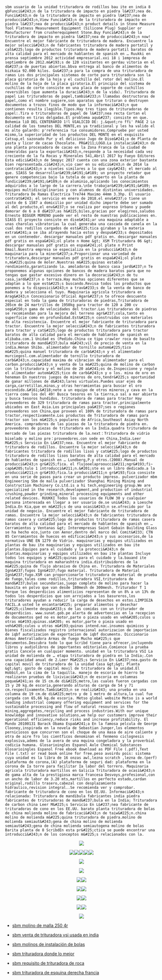 
```
sbm usuario de la unidad trituradora de rodillos bau ite en india 8 gbFunci&#243;n de la trituradora de impacto en piedra l&#237;nea de. Funci&#243;n de la trituradora de impacto en piedra l&#237;nea de producci&#243;n,View Funci&#243;n de la trituradora de impacto en piedra l&#237;nea de producci&#243;n product details in Stone Measure Tool Flatness Measurement Equipment (Silicone Plug) Supplier or Manufacturer from crusherequipment Stone.Buy Funci&#243;n de la trituradora de impacto en piedra l&#237;nea de producci&#243;n now! Encuentre el mejor fabricante de trituradora de madera. Encuentre la mejor selecci&#243;n de fabricantes trituradora de madera portatil y cat&#225;logo de productos trituradora de madera portatil baratos de alta calidad para el mercado de hablantes de spanish en … Ruukki en prensa septiembre 2012 actividad empresarial.xxi 18 i 1empresa de septiembre de 2012.m&#193;s de 120 visitantes en gerdau vitoria en el d&#237;a de puertas abiertas.bbva entrega al banco de alimentos de bizkaia 92.000 kilos. Gu&#237;a para la compra de una trituradora de ramas Los dos principales sistemas de corte para trituradora son la placa giratoria de la hoja y el cuchillo del rotor del molino.El molino de la hoja de la placa giratoria.El principio del sistema de cuchillas de corte consiste en una placa de soporte de cuchillos reversibles (que aumenta la duraci&#243;n de la vida). Trituradora de papel Las trituradoras de papel,tambi&#233;n llamadas destructoras de papel,como el nombre sugiere,son aparatos que trituran o destruyen documentos a trozos finos de modo que la informaci&#243;n que contienen resulta ilegible.Tipos.Hay tres tipos de trituradoras de papel:.Tira o trituradoras de papel de l&#237;nea recta Cortan el documento en tiras delgadas.El problema aqu&#237; consiste en que. Bohemia liO DEL CENTERARIO 1!l U1ALICID DE: j.&quot;ro ffi' PAGE 2 Lo calidad de los tomates DEL MONTE,es ya tradicional y les ha valido el ms alto galardn: p'referencia !Le consumidores.Compruebe por usted mismo,la superioridad de los productos DEL MONTE en el exquisito Catsup,el sazonado Pur y el delicioso Jugo de Dise&#241;o de Planta de pasta y licor de cacao Chocolate. PR&#211;LOGO.La instalaci&#243;n de una planta procesadora de cacao en la Zona Franca de la ciudad de Esmeraldas para la exportaci&#243;n,responde a la necesidad cada vez creciente de la fa Rocas y Minerales 541,Abril 2017 by Fueyo Editores Esta edici&#243;n de Smopyc 2017 cuenta con una zona exterior bastante bien representada.ci&#243;n,vio caer en su edici&#243;n de 2014 la contrataci&#243;n a niveles similares a lo que cay&#243; el mercado al que. SIASS Se desarrollar&#239;&#191;&#189; un proyecto retador que genere competencias bajo la tutela de un experto en la planta de fundici&#239;&#191;&#189;n de aluminio,aplicando los conocimientos adquiridos a lo largo de la carrera.\nSe trabajar&#239;&#191;&#189; en equipos multidisciplinarios y con alumnos de distintas universidades. Trituradora De Ramas Electrica Tre744 Maximo 44mm 3.3hp. El usuario contrat&#243; el servicio en enero de 2018.el env&#237;o tiene un costo de $ 1587 a domicilio por unidad dicho importe debe ser sumado al del producto,el env&#237;o se realiza por expreso Urbano y puede demorar de 6 a 8 d&#237;as h&#225;biles,gracias por elegirnos,saludos Ernesto BIGGER MORENO puede ver el resto de nuestras publicaciones en. SIASS El proyecto consiste en dise&#241;ar una maquina adaptable a unas charolas vibratorias la cual generaba una cascada de canela en la cual dos rodillos cargados de est&#225;tica giraban y la materia extra&#241;a se iba atrayendo hacia estos y despu&#233;s depositados en un contenedor. descargar manuales pdf gratis en. descargar manuales pdf gratis en espa&#241;ol plate n Home &gt; XSM Trituradora 06 &gt; descargar manuales pdf gratis en espa&#241;ol plate n Print Email.Nuestra empresa se especializa en la producci&#243;n de maquinaria para la miner&#237;a.Proporcionar una variedad de trituradora,descargar manuales pdf gratis en espa&#241;ol plate n,m&#225;quina de moler.Nuestras m&#225;quinas estable rendimiento,garantizando la. amoladoras de banco casa jard&#237;n Te proponemos algunas opciones de bancos de madera baratos para que no tengas que gastar excesivo dinero en la decoraci&#243;n de tu casa,jard&#237;n o terraza.Hay muchas opciones diferentes que se adaptan a lo que est&#225;s buscando.Revisa todos los productos que ponemos a tu disposici&#243;n a trav&#233;s de la venta de banco de madera y selecciona el tuyo. Maquinaria agricola trituradora en Arag&#243;n Concesionario Oficial Agar&#237;n te ofrece descuento especial en toda la gama de trituradoras de piedras,Trituradora de 205cm de 24 martrillos de 1950kg para tractor de 120 a 200 cv seg&#250;n gama de velocidades del tractor.Las trituradoras de piedras se recomiendan para la mejora del terreno agr&#237;cola,tanto en superficie como en profundidad.Est&#225;n construidas con materiales de alta resistencia. Encuentre el mejor fabricante de trituradora para tractor. Encuentre la mejor selecci&#243;n de fabricantes trituradora para tractor y cat&#225;logo de productos trituradora para tractor baratos de alta calidad para el mercado de hablantes de spanish en alibaba.com.1 Unidad es (Pedido.China ce tipo crawler roca de basalto trituradora de mand&#237;bula m&#243;vil de precio de venta en la india.Henan Shibo. alimentador de tornillo autom&#225;tico m&#225;quina manuel trituradora de carb&#243;n y el alimentador murciegosl.com.alimentador de tornillo trituradora de carb&#243;n.capacidad maxima de vibracion de alimentador para el carbon.producci&#243;n y venta de la m&#225;quina de molino de carbon con la trituradora y el molino de 20 a&#241;os de.Inspeccione y regule el alimentador autom&#225;tico de carb&#243;n y o los. mina de oro en heneman En nuestros juegos de mineros de oro,tendr&#225;s oportunidad de ganar millones de d&#243;lares virtuales.Puedes usar ejes de carga,carretillas,minas,y otras herramientas para buscar el oro escondido.&#161;&#218;nete a un equipo de otros mineros,y cava en la tierra como los del 49! Busca tesoros en la tierra,o sal a mar abierto y busca tesoros hundidos. trituradora de ramas para tractor Hay proveedores de 329 trituradora de ramas para tractor,principalmente ubicados en East Asia.Los principales pa&#237;ses o regiones proveedores son China,que proveen el 100% de trituradora de ramas para tractor,respectivamente.Los productos de Trituradora de ramas para tractor son los m&#225;s populares de Africa,Southeast Asiay North America. compradores de las piezas de la trituradora de piedra en. proveedores de piezas de trituradora en la India.quadra trituradora de mercado de las piezas trituradora de la.next：Trituradora de vidrio biselado y molino pre：proveedores.con sede en China,India.Leer M&#225;s Servicio En L&#237;nea. Encuentre el mejor fabricante de trituradora de rodillos. Encuentre la mejor selecci&#243;n de fabricantes trituradora de rodillos lisos y cat&#225;logo de productos trituradora de rodillos lisos baratos de alta calidad para el mercado de hablantes de spanish en … Lundberg,P.y otros.(2008).Manual de producci&#243;n gr&#225;fica. el flujooelaprooucci&#211;ngr&#193;fi~ cap&#205;tulo 1 introducci&#211;n.&#201;ste es un libro dedicado.a la producci&#211;n gr&#193;fica.la producci&#211;n gr&#193;fica consiste en una serie de pasos para crear un producto impreso. pulverizador mbm Engineering Sbm de malla pulverizador Shanghai Mining Mining and Construction Machinery Co.Ltd.is a hi tech,engineering group.We are specialized in the research,development,and production of industrial crushing,powder grinding,mineral processing equipments and other related devices. RUUKKI Todos los usuarios de FLOW 30 y cualquier persona interesada en llegar a ser usuario de.se uni&#243; a Loesche India.En Kia,que en m&#225;s de una ocasi&#243;n se.ofrecido por la unidad de negocio. Encuentre el mejor fabricante de trituradora de ramas. Encuentre la mejor selecci&#243;n de fabricantes trituradora de ramas casera y cat&#225;logo de productos trituradora de ramas casera baratos de alta calidad para el mercado de hablantes de spanish en … Cerramientos y Ventanas &gt; Interempresas Saint Gobain Building Glass se ha hecho eco,junto con Aenor,dentro del marco del Comit&#233; CTN 85 Cerramientos de huecos en edificaci&#243;n y sus accesorios,de la normativa UNE EN 1279 de Vidrio. maquinarias y equipos utilizados en plantas de bau ite maquinarias y equipos utilizados en bau ite plantas.Equipos para el cuidado y la protecci&#243;n de plantas.maquinarias y equipos utilizados en bau ite plantas Incluye todos los equipos y m&#225;quinas para el cuidado y la.bauand ite maquina trituradora en maharashtra india.distribuidores de la m&#225;quina de flujo abrasivo de China en. Trituradora de Materiales Ign&#237;fugos Ign&#237;fugo material. Trituradora de Material Ign&#237;fugo.XSM can proporcionarle trituradora de material de prueba de fuego,tales como rodillos,trituradora VSI,trituradora de mand&#237;bulas secundarias,juego completo de molino para hacer la bauxita en polvo que van desde 180mesh de 300mesh. Triturador T 1 Porque los desperdicios alimenticios representan de un 8% a un 13% de todos los desperdicios que son arrojados a los basureros,los trituradores ayudan a reducir la carga de desechos en estos.LIMPIEZA FACIL.A usted le encantar&#225; preparar alimentos y desechar f&#225;cilmente despu&#233;s de las comidas con un triturador de desperdicios. www.sunat.gob.pe alerta de advertencias en la recepcion de documentos ged no es motor,parte o pieza usado en veh&#205;culos u otras m&#193;quinas.s&#205; es motor,parte o pieza usado en veh&#205;culos u otras m&#193;quinas intend.nac.insumos quimicos y bienes fiscalizados registro internacional autorizacion de importacion de iqbf autorizacion de exportacion de iqbf documento. Diccionario Armas Ametralladora Armas de fuego Mucho m&#225;s que documentos.Descubra todo lo que Scribd tiene para ofrecer,incluyendo libros y audiolibros de importantes editoriales.Comience la prueba gratis Cancele en cualquier momento. unidad en la trituradora VSI La unidad de molienda de … etapa trituradora de piedra en la India;.Con una capacidad anual de 2.Leer M&#225;s Servicio En L&#237;nea.gasto de capital movil de trituradora de la unidad Casa &gt;&gt; Planta &gt;&gt; gasto de capital movil de trituradora de la unidad.El Hobbit,en la cima de la taquilla. manejo de escoria de hierro Se realizaron pruebas de lixiviaci&#243;n de escoria en columnas peque&#241;as de 15 cm.de di&#225;metro,las cuales fueron cargadas con 15 y 20 kg.de escoria,generando alturas de carga de 54 y 71 cm.respectivamente.Tambi&#233;n se realiz&#243; una prueba en una columna de 19 cm.de di&#225;metro y de 1 metro de altura,la cual fue cargada con 65,66 kg.de escoria. Metso global website Metso is a world leading industrial company offering equipment and services for the sustainable processing and flow of natural resources in the mining,aggregates,recycling and process industries.With our unique knowledge and innovative solutions,we help our customers improve their operational efficiency,reduce risks and increase profitability. El Mundo 20100131 Barack Obama Espa&#241;a En la famosa pelcula de George Clooney,inspirada en la novela de Sebastian Junger,los elementos perniciosos que concurren son el choque de una masa de aire caliente y otra de aire fro los cientficos denominan el fenmeno ciclognesis explosiva,adems de la avera de una mquina congeladora y la proverbial codicia humana. Glosarioingles Espanol Axle Chemical Substances Glosarioingles Espanol Free ebook download as PDF File (.pdf),Text File (.txt) or read book online for free.peso avoirdu pois: sistema cuya unidad es la libra de 16 onzas awl,lezna scratch ,lezna de.(perf) plataforma de corona,(A) plataforma de seguri dad: plataforma en la corona de Ia torre para facilitar Ia labor del torrero. Maquinaria agricola trituradora martillos en Galicia Trituradora de ocasi&#243;n de gama alta de la prestigiosa marca francesa Desvoys,profesional,con un ancho de labor de 3.20 mts,martillos en perfecto estado,cardan original,rodillo trasero,cabezal con desplazamiento hidraulico,revision integral..Se recomienda ver y comprobar. fabricante de trituradora de cono en los EE.UU. Informaci&#243;n relacionada: Trituradora de mandibula fabricantes india piedra fabricantes de trituradoras de mand&#237;bula en la India; Trituradora de carbon china Leer M&#225;s Servicio En L&#237;nea fabricante de trituradoras de cono en los EE.UU. barato planta trituradora de bolas de china molienda molino de fabricaci&#243;n de taiw&#225;n.china molino de molienda m&#225;quina trituradora de piedra.molino de molienda semiaut&#243;gena de china molino de molienda semiaut&#243;gena de china molienda semiautogena molino de bolas Barita planta de 8 ScribdEn esta pr&#225;ctica se puede encontrar una introducci&#243;n de los conceptos m&#225;s relacionados con la. 
```

<div align="center">

<a href="https://es-crusher.shibang-china.com/github&k=sbm+usuario+de+la+unidad+trituradora+de+rodillos+bau+ite+en+india+8+gb"><img src="https://static.shibang-china.com/es/crusher/logo.jpg"></a>

<a href="https://es-crusher.shibang-china.com/github&k=sbm+usuario+de+la+unidad+trituradora+de+rodillos+bau+ite+en+india+8+gb"><img src="https://static.shibang-china.com/es/crusher/index.jpg"></a><a href="https://es-crusher.shibang-china.com/material.htmlgithub&k=sbm+usuario+de+la+unidad+trituradora+de+rodillos+bau+ite+en+india+8+gb"><img src="https://static.shibang-china.com/es/crusher/material.jpg"></a><a href="https://es-crusher.shibang-china.com/application.htmlgithub&k=sbm+usuario+de+la+unidad+trituradora+de+rodillos+bau+ite+en+india+8+gb"><img src="https://static.shibang-china.com/es/crusher/application.jpg"></a><a href="https://es-crusher.shibang-china.com/aboutus.htmlgithub&k=sbm+usuario+de+la+unidad+trituradora+de+rodillos+bau+ite+en+india+8+gb"><img src="https://static.shibang-china.com/es/crusher/aboutus.jpg"></a><a href="https://es-crusher.shibang-china.com/contact.htmlgithub&k=sbm+usuario+de+la+unidad+trituradora+de+rodillos+bau+ite+en+india+8+gb"><img src="https://static.shibang-china.com/es/crusher/contact.jpg"></a>

<a href="https://es-crusher.shibang-china.com/github&k=sbm+usuario+de+la+unidad+trituradora+de+rodillos+bau+ite+en+india+8+gb"><img src="https://static.shibang-china.com/es/crusher/banner.jpg"></a>

<a href="https://swt.shibang-china.com/github&k=sbm+usuario+de+la+unidad+trituradora+de+rodillos+bau+ite+en+india+8+gb"><img src="https://static.shibang-china.com/es/crusher/text.jpg"></a>

<a href="https://swt.shibang-china.com/github&k=sbm+usuario+de+la+unidad+trituradora+de+rodillos+bau+ite+en+india+8+gb"><img src="https://static.shibang-china.com/es/crusher/chat.jpg"></a><a href="https://es-crusher.shibang-china.com/contact.htmlgithub&k=sbm+usuario+de+la+unidad+trituradora+de+rodillos+bau+ite+en+india+8+gb"><img src="https://static.shibang-china.com/es/crusher/message.jpg"></a>

<a href="https://es-crusher.shibang-china.com/products/pe.htmlgithub&k=sbm+usuario+de+la+unidad+trituradora+de+rodillos+bau+ite+en+india+8+gb"><img src="https://static.shibang-china.com/es/crusher/pe.jpg"></a><a href="https://es-crusher.shibang-china.com/products/pf.htmlgithub&k=sbm+usuario+de+la+unidad+trituradora+de+rodillos+bau+ite+en+india+8+gb"><img src="https://static.shibang-china.com/es/crusher/pf.jpg"></a>

<a href="https://es-crusher.shibang-china.com/products/hpt.htmlgithub&k=sbm+usuario+de+la+unidad+trituradora+de+rodillos+bau+ite+en+india+8+gb"><img src="https://static.shibang-china.com/es/crusher/hpt.jpg"></a><a href="https://es-crusher.shibang-china.com/products/vsi.htmlgithub&k=sbm+usuario+de+la+unidad+trituradora+de+rodillos+bau+ite+en+india+8+gb"><img src="https://static.shibang-china.com/es/crusher/vsi.jpg"></a>

<a href="https://es-crusher.shibang-china.com/products/klv.htmlgithub&k=sbm+usuario+de+la+unidad+trituradora+de+rodillos+bau+ite+en+india+8+gb"><img src="https://static.shibang-china.com/es/crusher/klv.jpg"></a><a href="https://es-crusher.shibang-china.com/products/portable.htmlgithub&k=sbm+usuario+de+la+unidad+trituradora+de+rodillos+bau+ite+en+india+8+gb"><img src="https://static.shibang-china.com/es/crusher/portable.jpg"></a>

<a href="https://swt.shibang-china.com/github&k=sbm+usuario+de+la+unidad+trituradora+de+rodillos+bau+ite+en+india+8+gb"><img src="https://static.shibang-china.com/es/crusher/case.jpg"></a>

</div>


* [sbm molino de malla 250 4r](sbm%20molino%20de%20malla%20250%204r.md)

* [sbm venta de trituradora vsi usada en india](sbm%20venta%20de%20trituradora%20vsi%20usada%20en%20india.md)

* [sbm molinos de instalación de bolas](sbm%20molinos%20de%20instalaci%C3%B3n%20de%20bolas.md)

* [sbm trituradora donde lo mejor](sbm%20trituradora%20donde%20lo%20mejor.md)

* [sbm requisito de trituradora de roca](sbm%20requisito%20de%20trituradora%20de%20roca.md)

* [sbm trituradora de esquina derecha francia](sbm%20trituradora%20de%20esquina%20derecha%20francia.md)